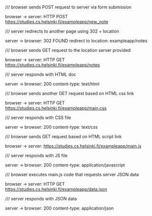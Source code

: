 /// browser sends POST request to server via form submission

browser -> server: HTTP POST https://studies.cs.helsinki.fi/exampleapp/new_note

/// server redirects to another page using 302 + location

server -> browser: 302 FOUND redirect to location: exampleapp/notes

/// browser sends GET request to the location server provided

browser -> server: HTTP GET https://studies.cs.helsinki.fi/exampleapp/notes

/// server responds with HTML doc

server -> browser: 200 content-type: text/html

/// browser sends another GET request based on HTML css link

browser -> server: HTTP GET https://studies.cs.helsinki.fi/exampleapp/main.css

/// server responds with CSS file

server -> browser: 200 content-type: text/css

/// browser sends GET request based on HTML script link

browser -> server: https://studies.cs.helsinki.fi/exampleapp/main.js

/// server responds with JS file

server -> browser: 200 content-type: application/javascript

/// browser executes main.js code that requests server JSON data

browser -> server: HTTP GET https://studies.cs.helsinki.fi/exampleapp/data.json

/// server responds with JSON data

server -> browser: 200 content-type: application/json
